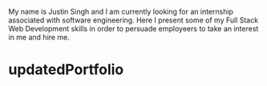 My name is Justin Singh and I am currently looking for an internship associated with software engineering.
Here I present some of my Full Stack Web Development skills in order to persuade employeers to take an interest in me and hire me.
# updatedPortfolio
